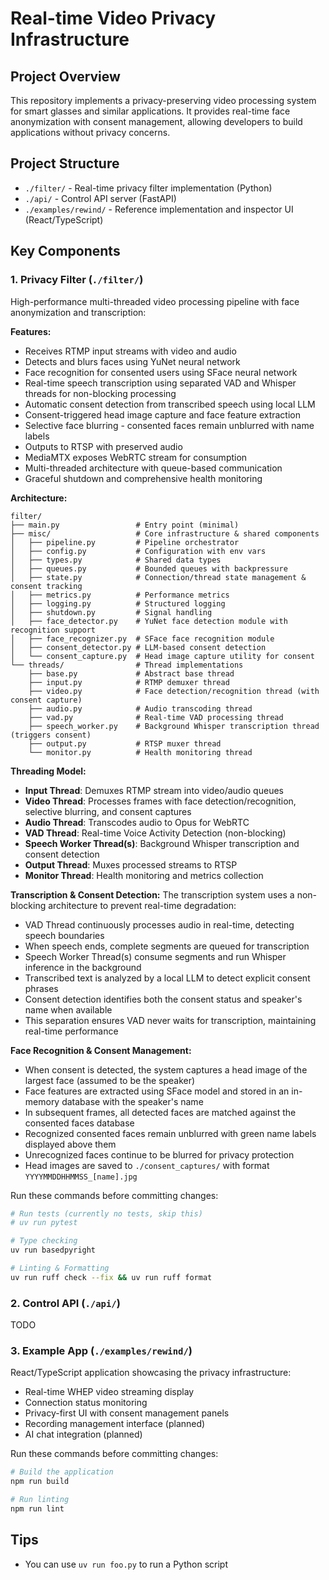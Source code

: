 # Real-time Video Privacy Infrastructure

## Project Overview

This repository implements a privacy-preserving video processing system for smart glasses and similar applications. It provides real-time face anonymization with consent management, allowing developers to build applications without privacy concerns.

## Project Structure

- `./filter/` - Real-time privacy filter implementation (Python)
- `./api/` - Control API server (FastAPI)
- `./examples/rewind/` - Reference implementation and inspector UI (React/TypeScript)

## Key Components

### 1. Privacy Filter (`./filter/`)

High-performance multi-threaded video processing pipeline with face anonymization and transcription:

**Features:**
- Receives RTMP input streams with video and audio
- Detects and blurs faces using YuNet neural network
- Face recognition for consented users using SFace neural network
- Real-time speech transcription using separated VAD and Whisper threads for non-blocking processing
- Automatic consent detection from transcribed speech using local LLM
- Consent-triggered head image capture and face feature extraction
- Selective face blurring - consented faces remain unblurred with name labels
- Outputs to RTSP with preserved audio
- MediaMTX exposes WebRTC stream for consumption
- Multi-threaded architecture with queue-based communication
- Graceful shutdown and comprehensive health monitoring

**Architecture:**
```
filter/
├── main.py                 # Entry point (minimal)
├── misc/                   # Core infrastructure & shared components
│   ├── pipeline.py         # Pipeline orchestrator
│   ├── config.py           # Configuration with env vars
│   ├── types.py            # Shared data types
│   ├── queues.py           # Bounded queues with backpressure
│   ├── state.py            # Connection/thread state management & consent tracking
│   ├── metrics.py          # Performance metrics
│   ├── logging.py          # Structured logging
│   ├── shutdown.py         # Signal handling
│   ├── face_detector.py    # YuNet face detection module with recognition support
│   ├── face_recognizer.py  # SFace face recognition module
│   ├── consent_detector.py # LLM-based consent detection
│   └── consent_capture.py  # Head image capture utility for consent
└── threads/                # Thread implementations
    ├── base.py             # Abstract base thread
    ├── input.py            # RTMP demuxer thread
    ├── video.py            # Face detection/recognition thread (with consent capture)
    ├── audio.py            # Audio transcoding thread
    ├── vad.py              # Real-time VAD processing thread
    ├── speech_worker.py    # Background Whisper transcription thread (triggers consent)
    ├── output.py           # RTSP muxer thread
    └── monitor.py          # Health monitoring thread
```

**Threading Model:**
- **Input Thread**: Demuxes RTMP stream into video/audio queues
- **Video Thread**: Processes frames with face detection/recognition, selective blurring, and consent captures
- **Audio Thread**: Transcodes audio to Opus for WebRTC
- **VAD Thread**: Real-time Voice Activity Detection (non-blocking)
- **Speech Worker Thread(s)**: Background Whisper transcription and consent detection
- **Output Thread**: Muxes processed streams to RTSP
- **Monitor Thread**: Health monitoring and metrics collection

**Transcription & Consent Detection:**
The transcription system uses a non-blocking architecture to prevent real-time degradation:
- VAD Thread continuously processes audio in real-time, detecting speech boundaries
- When speech ends, complete segments are queued for transcription
- Speech Worker Thread(s) consume segments and run Whisper inference in the background
- Transcribed text is analyzed by a local LLM to detect explicit consent phrases
- Consent detection identifies both the consent status and speaker's name when available
- This separation ensures VAD never waits for transcription, maintaining real-time performance

**Face Recognition & Consent Management:**
- When consent is detected, the system captures a head image of the largest face (assumed to be the speaker)
- Face features are extracted using SFace model and stored in an in-memory database with the speaker's name
- In subsequent frames, all detected faces are matched against the consented faces database
- Recognized consented faces remain unblurred with green name labels displayed above them
- Unrecognized faces continue to be blurred for privacy protection
- Head images are saved to `./consent_captures/` with format `YYYYMMDDHHMMSS_[name].jpg`

Run these commands before committing changes:

```bash
# Run tests (currently no tests, skip this)
# uv run pytest

# Type checking
uv run basedpyright

# Linting & Formatting
uv run ruff check --fix && uv run ruff format
```

### 2. Control API (`./api/`)

TODO

### 3. Example App (`./examples/rewind/`)

React/TypeScript application showcasing the privacy infrastructure:

- Real-time WHEP video streaming display
- Connection status monitoring
- Privacy-first UI with consent management panels
- Recording management interface (planned)
- AI chat integration (planned)

Run these commands before committing changes:

```bash
# Build the application
npm run build

# Run linting
npm run lint
```

## Tips

- You can use `uv run foo.py` to run a Python script
